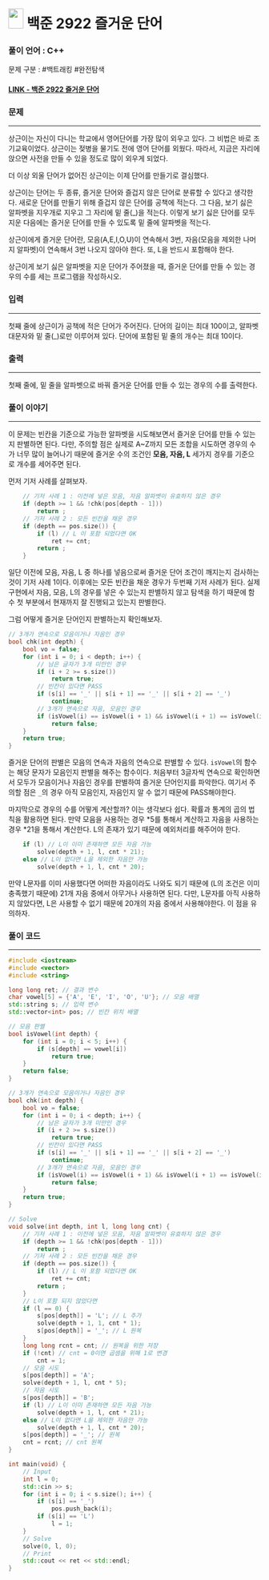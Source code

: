 
# <img src="https://d2gd6pc034wcta.cloudfront.net/tier/11.svg" width="30" height="40"> 백준 2922 즐거운 단어


### 풀이 언어 : C++

문제 구분 : #백트래킹 #완전탐색
#### [LINK - 백준 2922 즐거운 단어](https://www.acmicpc.net/problem/2922)

### 문제
<hr>

상근이는 자신이 다니는 학교에서 영어단어를 가장 많이 외우고 있다. 그 비법은 바로 조기교육이었다. 상근이는 젖병을 물기도 전에 영어 단어를 외웠다. 따라서, 지금은 자리에 앉으면 사전을 만들 수 있을 정도로 많이 외우게 되었다.

더 이상 외울 단어가 없어진 상근이는 이제 단어를 만들기로 결심했다.

상근이는 단어는 두 종류, 즐거운 단어와 즐겁지 않은 단어로 분류할 수 있다고 생각한다. 새로운 단어를 만들기 위해 즐겁지 않은 단어를 공책에 적는다. 그 다음, 보기 싫은 알파벳을 지우개로 지우고 그 자리에 밑 줄(_)을 적는다. 이렇게 보기 싫은 단어를 모두 지운 다음에는 즐거운 단어를 만들 수 있도록 밑 줄에 알파벳을 적는다.

상근이에게 즐거운 단어란, 모음(A,E,I,O,U)이 연속해서 3번, 자음(모음을 제외한 나머지 알파벳)이 연속해서 3번 나오지 않아야 한다. 또, L을 반드시 포함해야 한다.

상근이게 보기 싫은 알파벳을 지운 단어가 주어졌을 때, 즐거운 단어를 만들 수 있는 경우의 수를 세는 프로그램을 작성하시오.

### 입력
<hr>

첫째 줄에 상근이가 공책에 적은 단어가 주어진다. 단어의 길이는 최대 100이고, 알파벳 대문자와 밑 줄(_)로만 이루어져 있다. 단어에 포함된 밑 줄의 개수는 최대 10이다.
### 출력
<hr>

첫째 줄에, 밑 줄을 알파벳으로 바꿔 즐거운 단어를 만들 수 있는 경우의 수를 출력한다.
### 풀이 이야기
<hr>

이 문제는 빈칸을 기준으로 가능한 알파벳을 시도해보면서 즐거운 단어를 만들 수 있는지 판별하면 된다. 다만, 주의할 점은 실제로 A~Z까지 모든 조합을 시도하면 경우의 수가 너무 많이 늘어나기 때문에 즐거운 수의 조건인 **모음, 자음, L** 세가지 경우를 기준으로 개수를 세어주면 된다.



먼저 기저 사례를 살펴보자.
```c++
    // 기저 사례 1 : 이전에 넣은 모음, 자음 알파벳이 유효하지 않은 경우
    if (depth >= 1 && !chk(pos[depth - 1]))
        return ;
    // 기저 사례 2 : 모든 빈칸을 채운 경우
    if (depth == pos.size()) {
        if (l) // L 이 포함 되었다면 OK
            ret += cnt;
        return ;
    }
```
일단 이전에 모음, 자음, L 중 하나를 넣음으로써 즐거운 단어 조건이 깨지는지 검사하는 것이 기저 사례 1이다. 이후에는 모든 빈칸을 채운 경우가 두번째 기저 사례가 된다. 실제 구현에서 자음, 모음, L의 경우를 넣은 수 있는지 판별하지 않고 탐색을 하기 때문에 함수 첫 부분에서 현재까지 잘 진행되고 있는지 판별한다.

그럼 어떻게 즐거운 단어인지 판별하는지 확인해보자.
```c++
// 3개가 연속으로 모음이거나 자음인 경우
bool chk(int depth) {
    bool vo = false;
    for (int i = 0; i < depth; i++) {
        // 남은 글자가 3개 미만인 경우
        if (i + 2 >= s.size())
            return true;
        // 빈칸이 있다면 PASS
        if (s[i] == '_' || s[i + 1] == '_' || s[i + 2] == '_')
            continue;
        // 3개가 연속으로 자음, 모음인 경우
        if (isVowel(i) == isVowel(i + 1) && isVowel(i + 1) == isVowel(i + 2))
            return false;
    }
    return true;
}
```
즐거운 단어의 판별은 모음의 연속과 자음의 연속으로 판별할 수 있다. `isVowel`의 함수는 해당 문자가 모음인지 판별을 해주는 함수이다. 처음부터 3글자씩 연속으로 확인하면서 모두가 모음이거나 자음인 경우를 판별하여 즐거운 단어인지를 파악한다. 여기서 주의할 점은 `_`의 경우 아직 모음인지, 자음인지 알 수 없기 때문에 PASS해야한다.

마지막으로 경우의 수를 어떻게 계산할까? 이는 생각보다 쉽다. 확률과 통계의 곱의 법칙을 활용하면 된다. 만약 모음을 사용하는 경우 *5를 통해서 계산하고 자음을 사용하는 경우 *21을 통해서 계산한다. L의 존재가 있기 때문에 예외처리를 해주어야 한다.
```c++
    if (l) // L이 이미 존재하면 모든 자음 가능
        solve(depth + 1, l, cnt * 21);
    else // L이 없다면 L을 제외한 자음만 가능
        solve(depth + 1, l, cnt * 20);
```
만약 L문자를 이미 사용했다면 어떠한 자음이라도 나와도 되기 때문에 (L의 조건은 이미 충족했기 때문에) 21개 자음 중에서 아무거나 사용하면 된다. 다만, L문자를 아직 사용하지 않았다면, L은 사용할 수 없기 때문에 20개의 자음 중에서 사용해야한다. 이 점을 유의하자.


### 풀이 코드
<hr>

``` c++
#include <iostream>
#include <vector>
#include <string>

long long ret; // 결과 변수
char vowel[5] = {'A', 'E', 'I', 'O', 'U'}; // 모음 배열
std::string s; // 입력 변수
std::vector<int> pos; // 빈칸 위치 배열

// 모음 판별
bool isVowel(int depth) {
    for (int i = 0; i < 5; i++) {
        if (s[depth] == vowel[i])
            return true;
    }
    return false;
}

// 3개가 연속으로 모음이거나 자음인 경우
bool chk(int depth) {
    bool vo = false;
    for (int i = 0; i < depth; i++) {
        // 남은 글자가 3개 미만인 경우
        if (i + 2 >= s.size())
            return true;
        // 빈칸이 있다면 PASS
        if (s[i] == '_' || s[i + 1] == '_' || s[i + 2] == '_')
            continue;
        // 3개가 연속으로 자음, 모음인 경우
        if (isVowel(i) == isVowel(i + 1) && isVowel(i + 1) == isVowel(i + 2))
            return false;
    }
    return true;
}

// Solve
void solve(int depth, int l, long long cnt) {
    // 기저 사례 1 : 이전에 넣은 모음, 자음 알파벳이 유효하지 않은 경우
    if (depth >= 1 && !chk(pos[depth - 1]))
        return ;
    // 기저 사례 2 : 모든 빈칸을 채운 경우
    if (depth == pos.size()) {
        if (l) // L 이 포함 되었다면 OK
            ret += cnt;
        return ;
    }
    // L이 포함 되지 않았다면
    if (l == 0) {
        s[pos[depth]] = 'L'; // L 추가
        solve(depth + 1, 1, cnt * 1);
        s[pos[depth]] = '_'; // L 원복
    }
    long long rcnt = cnt; // 원복을 위한 저장
    if (!cnt) // cnt = 0이면 곱셈을 위해 1로 변경
        cnt = 1;
    // 모음 시도
    s[pos[depth]] = 'A';
    solve(depth + 1, l, cnt * 5);
    // 자음 시도
    s[pos[depth]] = 'B';
    if (l) // L이 이미 존재하면 모든 자음 가능
        solve(depth + 1, l, cnt * 21);
    else // L이 없다면 L을 제외한 자음만 가능
        solve(depth + 1, l, cnt * 20);
    s[pos[depth]] = '_'; // 원복
    cnt = rcnt; // cnt 원복
}

int main(void) {
    // Input
    int l = 0;
    std::cin >> s;
    for (int i = 0; i < s.size(); i++) {
        if (s[i] == '_')
            pos.push_back(i);
        if (s[i] == 'L')
            l = 1;
    }
    // Solve
    solve(0, l, 0);
    // Print
    std::cout << ret << std::endl;
}
```
